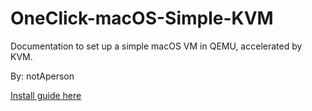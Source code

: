 # OneClick-macOS-Simple-KVM
Documentation to set up a simple macOS VM in QEMU, accelerated by KVM.

By: notAperson

[Install guide here](https://notaperson535.github.io/OneClick-macOS-Simple-KVM/)
